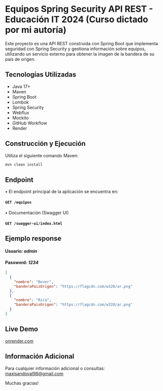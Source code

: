# Equipos Spring Security API REST - Educación IT 2024 (Curso dictado por mi autoría)

Este proyecto es una API REST construida con Spring Boot que implementa seguridad con Spring Security y gestiona información sobre equipos, utilizando un servicio externo para obtener la imagen de la bandera de su país de origen.

## Tecnologías Utilizadas

- Java 17+
- Maven
- Spring Boot
- Lombok
- Spring Security
- Webflux
- Mockito
- GitHub Workflow
- Render

## Construcción y Ejecución

Utiliza el siguiente comando Maven:

```bash
mvn clean install
```

## Endpoint

• El endpoint principal de la aplicación se encuentra en:

#### `GET /equipos`

• Documentación (Swagger UI)
#### `GET /swagger-ui/index.html`

## Ejemplo response
#### Usuario: *admin*
#### Password: *1234*

```json
[
  {
    "nombre": "Bover",
    "banderaPaisOrigen": "https://flagcdn.com/w320/ar.png"
  },
  {
    "nombre": "Rica",
    "banderaPaisOrigen": "https://flagcdn.com/w320/ar.png"
  }
]
```

## Live Demo

[onrender.com](https://equipos-spring-security-api-rest.onrender.com/equipos)

## Información Adicional
Para cualquier información adicional o consultas: <maxisandoval98@gmail.com>

Muchas gracias!